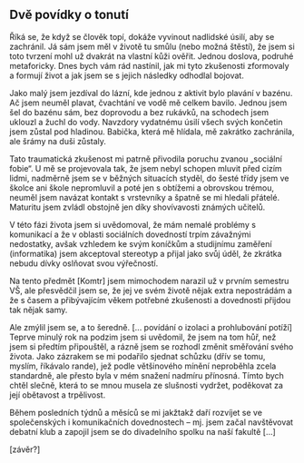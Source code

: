 ## Dvě povídky o tonutí

Říká se, že když se člověk topí, dokáže vyvinout nadlidské úsilí, aby se zachránil.
Já sám jsem měl v životě tu smůlu (nebo možná štěstí), že jsem si toto tvrzení mohl
už dvakrát na vlastní kůži ověřit. Jednou doslova, podruhé metaforicky. Dnes bych vám
rád nastínil, jak mi tyto zkušenosti zformovaly a formují život a jak jsem se
s jejich následky odhodlal bojovat.

Jako malý jsem jezdíval do lázní, kde jednou z aktivit bylo plavání v bazénu. Ač jsem
neuměl plavat, čvachtání ve vodě mě celkem bavilo. Jednou jsem šel do bazénu sám, bez
doprovodu a bez rukávků, na schodech jsem uklouzl a žuchl do vody. Navzdory vydatnému
úsilí všech svých končetin jsem zůstal pod hladinou. Babička, která mě hlídala, mě
zakrátko zachránila, ale šrámy na duši zůstaly.

Tato traumatická zkušenost mi patrně přivodila poruchu zvanou „sociální fobie“. U mě
se projevovala tak, že jsem nebyl schopen mluvit před cizím lidmi, nadměrně jsem se
v běžných situacích styděl, do šesté třídy jsem ve školce ani škole nepromluvil
a poté jen s obtížemi a obrovskou trémou, neuměl jsem navázat kontakt s vrstevníky
a špatně se mi hledali přátelé. Maturitu jsem zvládl obstojně jen díky shovívavosti
známých učitelů.

V této fázi života jsem si uvědomoval, že mám nemalé problémy s komunikací a že
v oblasti sociálních dovedností trpím závažnými nedostatky, avšak vzhledem ke svým
koníčkům a studijnímu zaměření (informatika) jsem akceptoval stereotyp a přijal jako
svůj úděl, že zkrátka nebudu dívky oslňovat svou výřečností.

Na tento předmět [Komtr] jsem mimochodem narazil už v prvním semestru VŠ, ale
přesvědčil jsem se, že jej ve svém životě nějak extra nepostrádám a že s časem
a přibývajícím věkem potřebné zkušenosti a dovednosti přijdou tak nějak samy.

Ale zmýlil jsem se, a to šeredně. [... povídání o izolaci a prohlubování potíží]
Teprve minulý rok na podzim jsem si uvědomil, že jsem na tom hůř, než jsem si předtím
připouštěl, a rázně jsem se rozhodl změnit směřování svého života. Jako zázrakem se
mi podařilo sjednat schůzku (dřív se tomu, myslím, říkávalo rande), jež podle
většinového mínění neproběhla zcela standardně, ale přesto byla v mém snažení nadmíru
přínosná. Tímto bych chtěl slečně, která to se mnou musela ze slušnosti vydržet,
poděkovat za její obětavost a trpělivost.

Během posledních týdnů a měsíců se mi jakžtakž daří rozvíjet se ve společenských
i komunikačních dovednostech – mj. jsem začal navštěvovat debatní klub a zapojil jsem
se do divadelního spolku na naší fakultě [...]

[závěr?]

